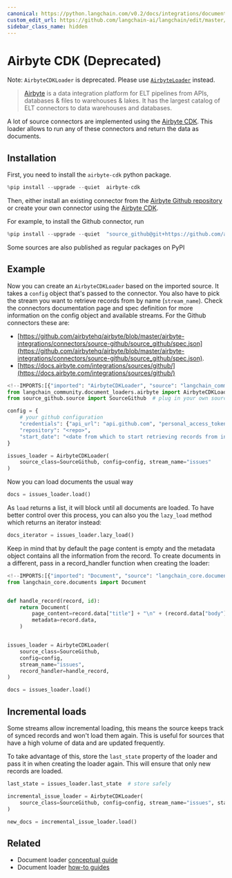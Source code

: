 ```yaml
---
canonical: https://python.langchain.com/v0.2/docs/integrations/document_loaders/airbyte_cdk/
custom_edit_url: https://github.com/langchain-ai/langchain/edit/master/docs/docs/integrations/document_loaders/airbyte_cdk.ipynb
sidebar_class_name: hidden
---
```


# Airbyte CDK (Deprecated)

Note: `AirbyteCDKLoader` is deprecated. Please use [`AirbyteLoader`](/docs/integrations/document_loaders/airbyte) instead.

>[Airbyte](https://github.com/airbytehq/airbyte) is a data integration platform for ELT pipelines from APIs, databases & files to warehouses & lakes. It has the largest catalog of ELT connectors to data warehouses and databases.

A lot of source connectors are implemented using the [Airbyte CDK](https://docs.airbyte.com/connector-development/cdk-python/). This loader allows to run any of these connectors and return the data as documents.

## Installation

First, you need to install the `airbyte-cdk` python package.


```python
%pip install --upgrade --quiet  airbyte-cdk
```

Then, either install an existing connector from the [Airbyte Github repository](https://github.com/airbytehq/airbyte/tree/master/airbyte-integrations/connectors) or create your own connector using the [Airbyte CDK](https://docs.airbyte.io/connector-development/connector-development).

For example, to install the Github connector, run


```python
%pip install --upgrade --quiet  "source_github@git+https://github.com/airbytehq/airbyte.git@master#subdirectory=airbyte-integrations/connectors/source-github"
```

Some sources are also published as regular packages on PyPI

## Example

Now you can create an `AirbyteCDKLoader` based on the imported source. It takes a `config` object that's passed to the connector. You also have to pick the stream you want to retrieve records from by name (`stream_name`). Check the connectors documentation page and spec definition for more information on the config object and available streams. For the Github connectors these are:

* [https://github.com/airbytehq/airbyte/blob/master/airbyte-integrations/connectors/source-github/source_github/spec.json](https://github.com/airbytehq/airbyte/blob/master/airbyte-integrations/connectors/source-github/source_github/spec.json).
* [https://docs.airbyte.com/integrations/sources/github/](https://docs.airbyte.com/integrations/sources/github/)


```python
<!--IMPORTS:[{"imported": "AirbyteCDKLoader", "source": "langchain_community.document_loaders.airbyte", "docs": "https://api.python.langchain.com/en/latest/document_loaders/langchain_community.document_loaders.airbyte.AirbyteCDKLoader.html", "title": "Airbyte CDK (Deprecated)"}]-->
from langchain_community.document_loaders.airbyte import AirbyteCDKLoader
from source_github.source import SourceGithub  # plug in your own source here

config = {
    # your github configuration
    "credentials": {"api_url": "api.github.com", "personal_access_token": "<token>"},
    "repository": "<repo>",
    "start_date": "<date from which to start retrieving records from in ISO format, e.g. 2020-10-20T00:00:00Z>",
}

issues_loader = AirbyteCDKLoader(
    source_class=SourceGithub, config=config, stream_name="issues"
)
```

Now you can load documents the usual way


```python
docs = issues_loader.load()
```

As `load` returns a list, it will block until all documents are loaded. To have better control over this process, you can also you the `lazy_load` method which returns an iterator instead:


```python
docs_iterator = issues_loader.lazy_load()
```

Keep in mind that by default the page content is empty and the metadata object contains all the information from the record. To create documents in a different, pass in a record_handler function when creating the loader:


```python
<!--IMPORTS:[{"imported": "Document", "source": "langchain_core.documents", "docs": "https://api.python.langchain.com/en/latest/documents/langchain_core.documents.base.Document.html", "title": "Airbyte CDK (Deprecated)"}]-->
from langchain_core.documents import Document


def handle_record(record, id):
    return Document(
        page_content=record.data["title"] + "\n" + (record.data["body"] or ""),
        metadata=record.data,
    )


issues_loader = AirbyteCDKLoader(
    source_class=SourceGithub,
    config=config,
    stream_name="issues",
    record_handler=handle_record,
)

docs = issues_loader.load()
```

## Incremental loads

Some streams allow incremental loading, this means the source keeps track of synced records and won't load them again. This is useful for sources that have a high volume of data and are updated frequently.

To take advantage of this, store the `last_state` property of the loader and pass it in when creating the loader again. This will ensure that only new records are loaded.


```python
last_state = issues_loader.last_state  # store safely

incremental_issue_loader = AirbyteCDKLoader(
    source_class=SourceGithub, config=config, stream_name="issues", state=last_state
)

new_docs = incremental_issue_loader.load()
```


## Related

- Document loader [conceptual guide](/docs/concepts/#document-loaders)
- Document loader [how-to guides](/docs/how_to/#document-loaders)